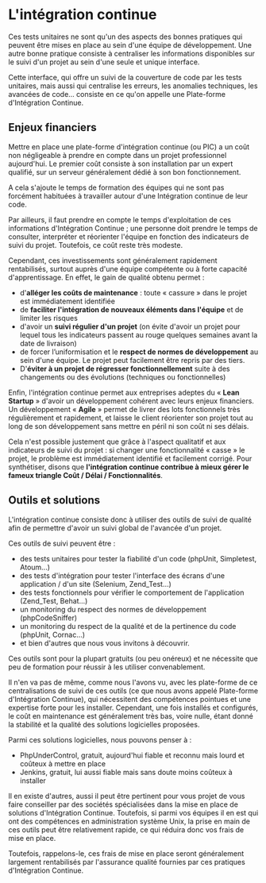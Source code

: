L'intégration continue
========================================

Ces tests unitaires ne sont qu'un des aspects des bonnes pratiques qui peuvent être mises en place au sein d'une équipe de développement. Une autre bonne pratique consiste à centraliser les informations disponibles sur le suivi d'un projet au sein d'une seule et unique interface. 

Cette interface, qui offre un suivi de la couverture de code par les tests unitaires, mais aussi qui centralise les erreurs, les anomalies techniques, les avancées de code... consiste en ce qu'on appelle une Plate-forme d'Intégration Continue.

Enjeux financiers
-----------------

Mettre en place une plate-forme d'intégration continue (ou PIC) a un coût non négligeable à prendre en compte dans un projet professionnel aujourd'hui. Le premier coût consiste à son installation par un expert qualifié, sur un serveur généralement dédié à son bon fonctionnement. 

A cela s'ajoute le temps de formation des équipes qui ne sont pas forcément habituées à travailler autour d'une Intégration continue de leur code.

Par ailleurs, il faut prendre en compte le temps d'exploitation de ces informations d'Intégration Continue ; une personne doit prendre le temps de consulter, interpréter et réorienter l'équipe en fonction des indicateurs de suivi du projet. Toutefois, ce coût reste très modeste.

Cependant, ces investissements sont généralement rapidement rentabilisés, surtout auprès d'une équipe compétente ou à forte capacité d'apprentissage. En effet, le gain de qualité obtenu permet :

  * d'**alléger les coûts de maintenance** : toute « cassure » dans le projet est immédiatement identifiée
  * de **faciliter l'intégration de nouveaux éléments dans l'équipe** et de limiter les risques
  * d'avoir un **suivi régulier d'un projet** (on évite d'avoir un projet pour lequel tous les indicateurs passent au rouge quelques semaines avant la date de livraison)
  * de forcer l’uniformisation et le **respect de normes de développement** au sein d'une équipe. Le projet peut facilement être repris par des tiers.
  * D'**éviter à un projet de régresser fonctionnellement** suite à des changements ou des évolutions (techniques ou fonctionnelles)

Enfin, l'intégration continue permet aux entreprises adeptes du « **Lean Startup** » d'avoir un développement cohérent avec leurs enjeux financiers. Un développement « **Agile** » permet de livrer des lots fonctionnels très régulièrement et rapidement, et laisse le client réorienter son projet tout au long de son développement sans mettre en péril ni son coût ni ses délais. 

Cela n'est possible justement que grâce à l'aspect qualitatif et aux indicateurs de suivi du projet : si changer une fonctionnalité « casse » le projet, le problème est immédiatement identifié et facilement corrigé. Pour synthétiser, disons que **l'intégration continue contribue à mieux gérer le fameux triangle Coût / Délai / Fonctionnalités**.

Outils et solutions
-------------------

L'intégration continue consiste donc à utiliser des outils de suivi de qualité afin de permettre d'avoir un suivi global de l'avancée d'un projet.

Ces outils de suivi peuvent être :

  * des tests unitaires pour tester la fiabilité d'un code (phpUnit, Simpletest, Atoum...)
  * des tests d'intégration pour tester l'interface des écrans d'une application / d'un site (Selenium, Zend_Test...)
  * des tests fonctionnels pour vérifier le comportement de l'application (Zend_Test, Behat...)
  * un monitoring du respect des normes de développement (phpCodeSniffer)
  * un monitoring du respect de la qualité et de la pertinence du code (phpUnit, Cornac...)
  * et bien d'autres que nous vous invitons à découvrir.


Ces outils sont pour la plupart gratuits (ou peu onéreux) et ne nécessite que peu de formation pour réussir à les utiliser convenablement. 

Il n'en va pas de même, comme nous l'avons vu, avec les plate-forme de ce centralisations de suivi de ces outils (ce que nous avons appelé Plate-forme d'Intégration Continue), qui nécessitent des compétences pointues et une expertise forte pour les installer. Cependant, une fois installés et configurés, le coût en maintenance est généralement très bas, voire nulle, étant donné la stabilité et la qualité des solutions logicielles proposées.

Parmi ces solutions logicielles, nous pouvons penser à :

  * PhpUnderControl, gratuit, aujourd'hui fiable et reconnu mais lourd et coûteux à mettre en place
  * Jenkins, gratuit, lui aussi fiable mais sans doute moins coûteux à installer

Il en existe d'autres, aussi il peut être pertinent pour vous projet de vous faire conseiller par des sociétés spécialisées dans la mise en place de solutions d'Intégration Continue. Toutefois, si parmi vos équipes il en est qui ont des compétences en administration système Unix, la prise en main de ces outils peut être relativement rapide, ce qui réduira donc vos frais de mise en place.

Toutefois, rappelons-le, ces frais de mise en place seront généralement largement rentabilisés par l'assurance qualité fournies par ces pratiques d'Intégration Continue.
